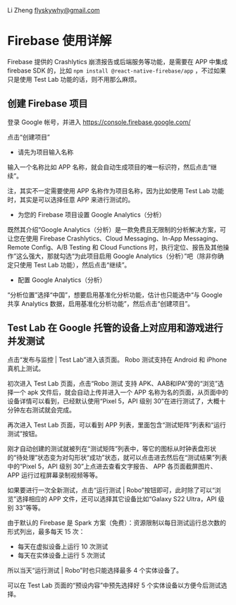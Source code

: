 Li Zheng <flyskywhy@gmail.com>

# Firebase 使用详解
Firebase 提供的 Crashlytics 崩溃报告或后端服务等功能，是需要在 APP 中集成 firebase SDK 的，比如 `npm install @react-native-firebase/app` ，不过如果只是使用 Test Lab 功能的话，则不用那么麻烦。

## 创建 Firebase 项目
登录 Google 帐号，并进入 <https://console.firebase.google.com/>

点击“创建项目”

* 请先为项目输入名称

输入一个名称比如 APP 名称，就会自动生成项目的唯一标识符，然后点击“继续”。

注，其实不一定需要使用 APP 名称作为项目名称，因为比如使用 Test Lab 功能时，其实是可以选择任意 APP 来进行测试的。

* 为您的 Firebase 项目设置 Google Analytics（分析）

既然其介绍“Google Analytics（分析）是一款免费且无限制的分析解决方案，可让您在使用 Firebase Crashlytics、Cloud Messaging、In-App Messaging、Remote Config、A/B Testing 和 Cloud Functions 时，执行定位、报告及其他操作”这么强大，那就勾选“为此项目启用 Google Analytics（分析）”吧（除非你确定只使用 Test Lab 功能），然后点击“继续”。

* 配置 Google Analytics（分析）

“分析位置”选择“中国”，想要启用基准化分析功能，估计也只能选中“与 Google 共享 Analytics 数据，启用基准化分析功能”，然后点击“创建项目”。

## Test Lab 在 Google 托管的设备上对应用和游戏进行并发测试
点击“发布与监控 | Test Lab”进入该页面。 Robo 测试支持在 Android 和 iPhone 真机上测试。

初次进入 Test Lab 页面，点击“Robo 测试 支持 APK、AAB和IPA”旁的“浏览”选择一个 apk 文件后，就会自动上传并进入一个 APP 名称为名的页面，从页面中的设备详情可以看到，已经默认使用“Pixel 5，API 级别 30”在进行测试了，大概十分钟左右测试就会完成。

再次进入 Test Lab 页面，可以看到 APP 列表，里面包含“测试矩阵”列表和“运行测试”按钮。

刚才自动创建的测试就被列在“测试矩阵”列表中，等它的图标从时钟表盘形状的“待处理”状态变为对勾形状“成功”状态，就可以点击进去然后在“测试结果”列表中的“Pixel 5，API 级别 30”上点进去查看文字报告、 APP 各页面截屏图片、 APP 运行过程屏幕录制视频等等。

如果要进行一次全新测试，点击“运行测试 | Robo”按钮即可，此时除了可以“浏览”选择相应的 APP 文件，还可以选择其它设备比如“Galaxy S22 Ultra，API 级别 33”等等。

由于默认的 Firebase 是 Spark 方案（免费）：资源限制以每日测试运行总次数的形式列出，最多每天 15 次：

* 每天在虚拟设备上运行 10 次测试
* 每天在实体设备上运行 5 次测试


所以当天“运行测试 | Robo”时也只能选择最多 4 个实体设备了。

可以在 Test Lab 页面的“预设内容”中预先选择好 5 个实体设备以方便今后测试选择。
